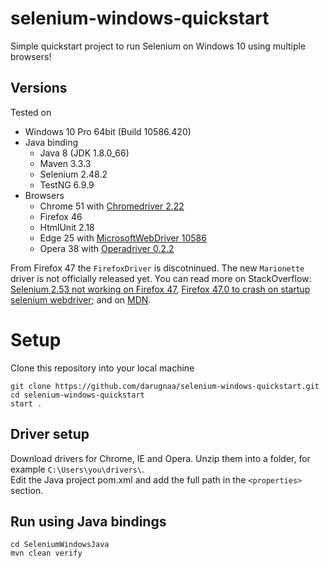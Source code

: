 # selenium-windows-quickstart
Simple quickstart project to run Selenium on Windows 10 using multiple browsers!


## Versions
Tested on
* Windows 10 Pro 64bit (Build 10586.420)
* Java binding
  * Java 8 (JDK 1.8.0_66)
  * Maven 3.3.3
  * Selenium 2.48.2
  * TestNG 6.9.9
* Browsers
  * Chrome 51 with [Chromedriver 2.22](http://chromedriver.storage.googleapis.com/2.22/chromedriver_win32.zip)
  * Firefox 46
  * HtmlUnit 2.18
  * Edge 25 with [MicrosoftWebDriver 10586](https://developer.microsoft.com/en-us/microsoft-edge/tools/webdriver/)
  * Opera 38 with [Operadriver 0.2.2](https://github.com/operasoftware/operachromiumdriver/releases/download/v0.2.2/operadriver_win64.zip)

From Firefox 47 the `FirefoxDriver` is discotninued. The new `Marionette` driver is not officially released yet.
You can read more on StackOverflow: [Selenium 2.53 not working on Firefox 47](http://stackoverflow.com/questions/37693106/selenium-2-53-not-working-on-firefox-47),
[Firefox 47.0 to crash on startup selenium webdriver](http://stackoverflow.com/questions/37791436/firefox-47-0-to-crash-on-startup-selenium-webdriver);
and on [MDN](https://developer.mozilla.org/en-US/docs/Mozilla/QA/Marionette/WebDriver).
  
# Setup
Clone this repository into your local machine

    git clone https://github.com/darugnaa/selenium-windows-quickstart.git
    cd selenium-windows-quickstart
    start .

## Driver setup
Download drivers for Chrome, IE and Opera. Unzip them into a folder, for example `C:\Users\you\drivers\`.  
Edit the Java project pom.xml and add the full path in the `<properties>` section.

## Run using Java bindings

    cd SeleniumWindowsJava
    mvn clean verify
